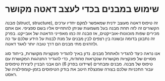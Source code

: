 # שימוש במבנים בכדי לעצב דאטה מקושר

*מבנה* (struct, structure), זה טיפוס דאטה מעוצב ידנית שמאפשר למקם יחדיו ערכים הקשורים זה לזה תחת מבנה בעל משמעות שניתן להתחייס אליו בשם ספציפי. אם אתם מכירים שפות מוכוונות-אובייקטים, אז *מבנה* זה כמו מאפייני הדאטה של אובייקט. בפרק זה נתבונן בדומה ובשונה בין רצפים לבין מבנים על מנת לבנות על הידע שלכם עד כה ולהדגים מתי מבנים הם דרך טובה יותר לאגד דאטה.

אנו נראה כיצד להגדיר ולאתחל מבנים. נדון באיך להגדיר פונקציות מקושרות, בייחוד סוג מסויים של פונקציות מקושרות שנקראות *מתודות*, כדי להגדיר התנהגות המקושרת עם טיפוס של מבנה. מבנים ומבחרים (שיידונו בפרק 6) הם אבני הבניין ליצירת טיפוסים עבור התכניות שלכם בצורה שמנצלת היטב את בודק הטיפוסים בזמן-קומפילציה של ראסט.
